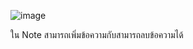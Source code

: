 ![image](https://github.com/6410685140/CN436-as4-Note/assets/88650966/38f1a244-642a-46a3-8f28-dfb934b694e9)

ใน Note สามารถเพิ่มข้อความกับสามารถลบข้อความได้
